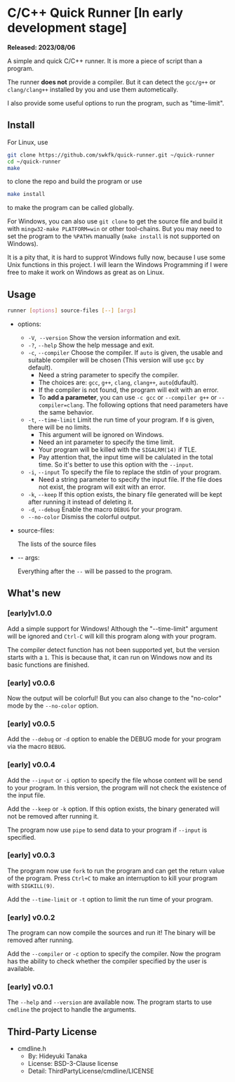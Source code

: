 # C/C++ Quick Runner [In early development stage]

**Released: 2023/08/06**

A simple and quick C/C++ runner. It is more a piece of script than a program.

The runner **does not** provide a compiler. But it can detect the `gcc/g++` or `clang/clang++` installed by you and use them autometically.

I also provide some useful options to run the program, such as "time-limit".

## Install

For Linux, use

``` bash
git clone https://github.com/swkfk/quick-runner.git ~/quick-runner
cd ~/quick-runner
make
```

to clone the repo and build the program or use

``` bash
make install
```

to make the program can be called globally.

For Windows, you can also use `git clone` to get the source file and build it with `mingw32-make PLATFORM=win` or other tool-chains. But you may need to set the program to the `%PATH%` manually (`make install` is not supported on Windows).

It is a pity that, it is hard to supprot Windows fully now, because I use some Unix functions in this project. I will learn the Windows Programming if I were free to make it work on Windows as great as on Linux.

## Usage

``` bash
runner [options] source-files [--] [args]
```

- options:

  - `-V`,` --version`    Show the version information and exit.
  - `-?`, `--help`       Show the help message and exit.
  - `-c`, `--compiler`   Choose the compiler. If `auto` is given, the usable and suitable compiler will be chosen (This version will use `gcc` by default).
    - Need a string parameter to specify the compiler.
    - The choices are: `gcc`, `g++`, `clang`, `clang++`, `auto`(dufault).
    - If the compiler is not found, the program will exit with an error.
    - To **add a parameter**, you can use `-c gcc` or `--compiler g++` or `--compiler=clang`. The following options that need parameters have the same behavior.
  - `-t`, `--time-limit`    Limit the run time of your program. If `0` is given, there will be no limits.
    - This argument will be ignored on Windows.
    - Need an int parameter to specify the time limit.
    - Your program will be killed with the `SIGALRM(14)` if TLE.
    - Pay attention that, the input time will be calulated in the total time. So it's better to use this option with the `--input`.
  - `-i`, `--input`         To specify the file to replace the stdin of your program.
    - Need a string parameter to specify the input file. If the file does not exist, the program will exit with an error.
  - `-k`, `--keep`          If this option exists, the binary file generated will be kept after running it instead of deleting it.
  - `-d`, `--debug`         Enable the macro `DEBUG` for your program.
  - `--no-color`            Dismiss the colorful output.
- source-files:

  The lists of the source files

- -- args:

  Everything after the `--` will be passed to the program.

## What's new

### [early]v1.0.0

Add a simple support for Windows! Although the "--time-limit" argument will be ignored and `Ctrl-C` will kill this program along with your program.

The compiler detect function has not been supported yet, but the version starts with a `1`. This is because that, it can run on Windows now and its basic functions are finished.

### [early] v0.0.6

Now the output will be colorful! But you can also change to the "no-color" mode by the `--no-color` option.

### [early] v0.0.5

Add the `--debug` or `-d` option to enable the DEBUG mode for your program via the macro `BEBUG`.

### [early] v0.0.4

Add the `--input` or `-i` option to specify the file whose content will be send to your program. In this version, the program will not check the existence of the input file.

Add the `--keep` or `-k` option. If this option exists, the binary generated will not be removed after running it.

The program now use `pipe` to send data to your program if `--input` is specified.

### [early] v0.0.3

The program now use `fork` to run the program and can get the return value of the program. Press `Ctrl+C` to make an interruption to kill your program with `SIGKILL(9)`.

Add the `--time-limit` or `-t` option to limit the run time of your program.

### [early] v0.0.2

The program can now compile the sources and run it! The binary will be removed after running.

Add the `--compiler` or `-c` option to specify the compiler. Now the program has the ability to check whether the compiler specified by the user is available.

### [early] v0.0.1

The `--help` and `--version` are available now. The program starts to use `cmdline` the project to handle the arguments.

## Third-Party License

- cmdline.h
  - By: Hideyuki Tanaka
  - License: BSD-3-Clause license
  - Detail: ThirdPartyLicense/cmdline/LICENSE
